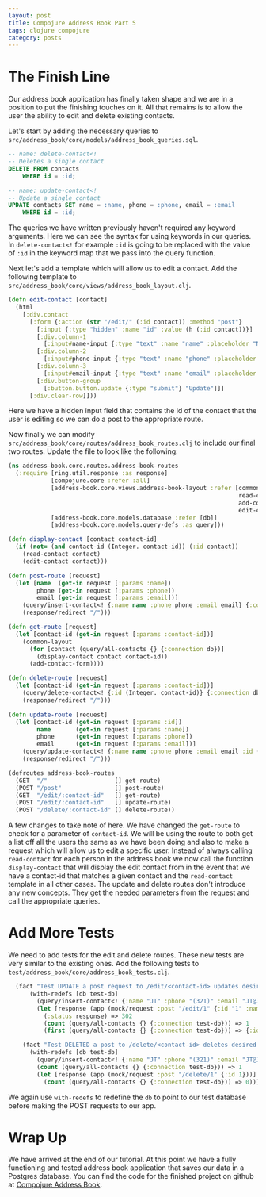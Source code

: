 ```yaml
---
layout: post
title: Compojure Address Book Part 5
tags: clojure compojure
category: posts
---
```


# The Finish Line

Our address book application has finally taken shape and we are in a position
to put the finishing touches on it. All that remains is to allow the user the
ability to edit and delete existing contacts.

Let's start by adding the necessary queries to `src/address_book/core/models/address_book_queries.sql`.

``` sql
-- name: delete-contact<!
-- Deletes a single contact
DELETE FROM contacts
    WHERE id = :id;

-- name: update-contact<!
-- Update a single contact
UPDATE contacts SET name = :name, phone = :phone, email = :email
    WHERE id = :id;
```

The queries we have written previously haven't required any keyword arguments.
Here we can see the syntax for using keywords in our queries. In
`delete-contact<!`  for example `:id` is going to be replaced with the value of
`:id` in the keyword map that we pass into the query function.

Next let's add a template which will allow us to edit a contact. Add the following template to `src/address_book/core/views/address_book_layout.clj`.

``` clojure
(defn edit-contact [contact]
  (html
    [:div.contact
      [:form {:action (str "/edit/" (:id contact)) :method "post"}
        [:input {:type "hidden" :name "id" :value (h (:id contact))}]
        [:div.column-1
          [:input#name-input {:type "text" :name "name" :placeholder "Name" :value (h (:name contact))}]]
        [:div.column-2
          [:input#phone-input {:type "text" :name "phone" :placeholder "Phone" :value (h (:phone contact))}]]
        [:div.column-3
          [:input#email-input {:type "text" :name "email" :placeholder "Email" :value (h (:email contact))}]]
        [:div.button-group
          [:button.button.update {:type "submit"} "Update"]]]
      [:div.clear-row]]))
```

Here we have a hidden input field that contains the id of the contact that the
user is editing so we can do a post to the appropriate route.

Now finally we can modify `src/address_book/core/routes/address_book_routes.clj`
to include our final two routes. Update the file to look like the following:

``` clojure
(ns address-book.core.routes.address-book-routes
  (:require [ring.util.response :as response]
            [compojure.core :refer :all]
            [address-book.core.views.address-book-layout :refer [common-layout
                                                                 read-contact
                                                                 add-contact-form
                                                                 edit-contact]]
            [address-book.core.models.database :refer [db]]
            [address-book.core.models.query-defs :as query]))

(defn display-contact [contact contact-id]
  (if (not= (and contact-id (Integer. contact-id)) (:id contact))
    (read-contact contact)
    (edit-contact contact)))

(defn post-route [request]
  (let [name  (get-in request [:params :name])
        phone (get-in request [:params :phone])
        email (get-in request [:params :email])]
    (query/insert-contact<! {:name name :phone phone :email email} {:connection db})
    (response/redirect "/")))

(defn get-route [request]
  (let [contact-id (get-in request [:params :contact-id])]
    (common-layout
      (for [contact (query/all-contacts {} {:connection db})]
        (display-contact contact contact-id))
      (add-contact-form))))

(defn delete-route [request]
  (let [contact-id (get-in request [:params :contact-id])]
    (query/delete-contact<! {:id (Integer. contact-id)} {:connection db})
    (response/redirect "/")))

(defn update-route [request]
  (let [contact-id (get-in request [:params :id])
        name       (get-in request [:params :name])
        phone      (get-in request [:params :phone])
        email      (get-in request [:params :email])]
    (query/update-contact<! {:name name :phone phone :email email :id (Integer. contact-id)} {:connection db})
    (response/redirect "/")))

(defroutes address-book-routes
  (GET  "/"                   [] get-route)
  (POST "/post"               [] post-route)
  (GET  "/edit/:contact-id"   [] get-route)
  (POST "/edit/:contact-id"   [] update-route)
  (POST "/delete/:contact-id" [] delete-route))
```

A few changes to take note of here. We have changed the `get-route` to check
for a parameter of `contact-id`. We will be using the route to both get a
list off all the users the same as we have been doing and also to make a
request which will allow us to edit a specific user.  Instead of always calling
`read-contact` for each person in the address book we now call the function
`display-contact` that will display the edit contact from in the event that we
have a contact-id that matches a given contact and the `read-contact` template
in all other cases. The update and delete routes don't introduce any new
concepts. They get the needed parameters from the request and call the
appropriate queries.

# Add More Tests

We need to add tests for the edit and delete routes. These new tests are very
similar to the existing ones. Add the following tests to `test/address_book/core/address_book_tests.clj`.

``` clojure
  (fact "Test UPDATE a post request to /edit/<contact-id> updates desired contact information"
      (with-redefs [db test-db]
        (query/insert-contact<! {:name "JT" :phone "(321)" :email "JT@JT.com"} {:connection test-db})
        (let [response (app (mock/request :post "/edit/1" {:id "1" :name "Jrock" :phone "(999) 888-7777" :email "jrock@test.com"}))]
          (:status response) => 302
          (count (query/all-contacts {} {:connection test-db})) => 1
          (first (query/all-contacts {} {:connection test-db})) => {:id 1 :name "Jrock" :phone "(999) 888-7777" :email "jrock@test.com"})))

    (fact "Test DELETED a post to /delete/<contact-id> deletes desired contact from database"
      (with-redefs [db test-db]
        (query/insert-contact<! {:name "JT" :phone "(321)" :email "JT@JT.com"} {:connection test-db})
        (count (query/all-contacts {} {:connection test-db})) => 1
        (let [response (app (mock/request :post "/delete/1" {:id 1}))]
          (count (query/all-contacts {} {:connection test-db})) => 0)))
```

We again use `with-redefs` to redefine the `db` to point to our test database
before making the POST requests to our app.

# Wrap Up

We have arrived at the end of our tutorial. At this point we have a fully
functioning and tested address book application that saves our data in a
Postgres database. You can find the code for the finished project on github at
[Compojure Address Book](https://github.com/JarrodCTaylor/compojure-address-book).

